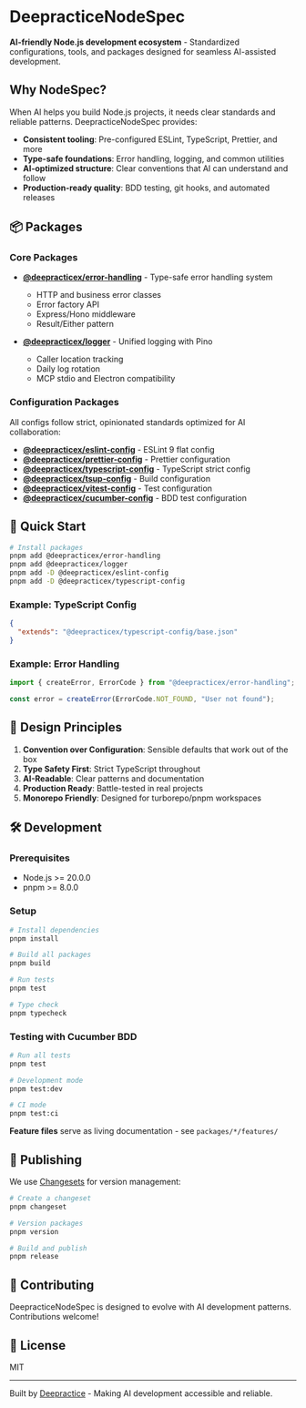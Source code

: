 # DeepracticeNodeSpec

**AI-friendly Node.js development ecosystem** - Standardized configurations, tools, and packages designed for seamless AI-assisted development.

## Why NodeSpec?

When AI helps you build Node.js projects, it needs clear standards and reliable patterns. DeepracticeNodeSpec provides:

- **Consistent tooling**: Pre-configured ESLint, TypeScript, Prettier, and more
- **Type-safe foundations**: Error handling, logging, and common utilities
- **AI-optimized structure**: Clear conventions that AI can understand and follow
- **Production-ready quality**: BDD testing, git hooks, and automated releases

## 📦 Packages

### Core Packages

- **[@deepracticex/error-handling](./packages/error-handling)** - Type-safe error handling system
  - HTTP and business error classes
  - Error factory API
  - Express/Hono middleware
  - Result/Either pattern

- **[@deepracticex/logger](./packages/logger)** - Unified logging with Pino
  - Caller location tracking
  - Daily log rotation
  - MCP stdio and Electron compatibility

### Configuration Packages

All configs follow strict, opinionated standards optimized for AI collaboration:

- **[@deepracticex/eslint-config](./configs/eslint)** - ESLint 9 flat config
- **[@deepracticex/prettier-config](./configs/prettier)** - Prettier configuration
- **[@deepracticex/typescript-config](./configs/typescript)** - TypeScript strict config
- **[@deepracticex/tsup-config](./configs/tsup)** - Build configuration
- **[@deepracticex/vitest-config](./configs/vitest)** - Test configuration
- **[@deepracticex/cucumber-config](./configs/cucumber)** - BDD test configuration

## 🚀 Quick Start

```bash
# Install packages
pnpm add @deepracticex/error-handling
pnpm add @deepracticex/logger
pnpm add -D @deepracticex/eslint-config
pnpm add -D @deepracticex/typescript-config
```

### Example: TypeScript Config

```json
{
  "extends": "@deepracticex/typescript-config/base.json"
}
```

### Example: Error Handling

```typescript
import { createError, ErrorCode } from "@deepracticex/error-handling";

const error = createError(ErrorCode.NOT_FOUND, "User not found");
```

## 🎯 Design Principles

1. **Convention over Configuration**: Sensible defaults that work out of the box
2. **Type Safety First**: Strict TypeScript throughout
3. **AI-Readable**: Clear patterns and documentation
4. **Production Ready**: Battle-tested in real projects
5. **Monorepo Friendly**: Designed for turborepo/pnpm workspaces

## 🛠️ Development

### Prerequisites

- Node.js >= 20.0.0
- pnpm >= 8.0.0

### Setup

```bash
# Install dependencies
pnpm install

# Build all packages
pnpm build

# Run tests
pnpm test

# Type check
pnpm typecheck
```

### Testing with Cucumber BDD

```bash
# Run all tests
pnpm test

# Development mode
pnpm test:dev

# CI mode
pnpm test:ci
```

**Feature files** serve as living documentation - see `packages/*/features/`

## 📝 Publishing

We use [Changesets](https://github.com/changesets/changesets) for version management:

```bash
# Create a changeset
pnpm changeset

# Version packages
pnpm version

# Build and publish
pnpm release
```

## 🤝 Contributing

DeepracticeNodeSpec is designed to evolve with AI development patterns. Contributions welcome!

## 📜 License

MIT

---

Built by [Deepractice](https://deepractice.ai) - Making AI development accessible and reliable.

